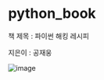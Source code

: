 # python_book

책 제목 : 파이썬 해킹 레시피

지은이 : 공재웅

![image](https://github.com/eunkyo3/python_book/assets/112944851/6f4eed4a-9da4-423e-8e1b-e30751edf1c5)
